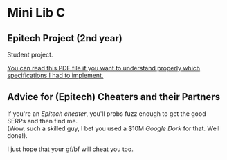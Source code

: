 # Mini Lib C
## Epitech Project (2nd year)

Student project.

[You can read this PDF file if you want to understand properly which specifications I had to implement.](./asm-mini-libc.pdf)

## Advice for (Epitech) Cheaters and their Partners

If you're an *Epitech cheater*, you'll probs fuzz enough to get the good SERPs and then find me.  
(Wow, such a skilled guy, I bet you used a $10M *Google Dork* for that. Well done!).  

I just hope that your gf/bf will cheat you too.
